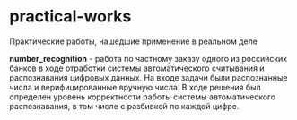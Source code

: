 # practical-works
Практические работы, нашедшие применение в реальном деле

**number_recognition** - работа по частному заказу одного из российских банков в ходе отработки системы автоматического считывания и распознавания цифровых данных.
На входе задачи были распознанные числа и верифицированные вручную числа. В ходе решения был определен уровень корректности работы системы автоматического распознавания, в том числе с разбивкой по каждой цифре.
